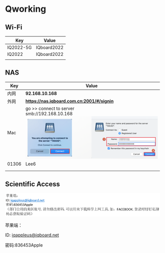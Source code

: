 # Qworking



## Wi-Fi

| Key       | Value       |
| --------- | ----------- |
| IQ2022-5G | IQboard2022 |
| IQ2022    | IQboard2022 |
|           |             |

## NAS

| Key   | Value                                                        |
| ----- | ------------------------------------------------------------ |
| 内网  | **92.168.10.168**                                            |
| 外网  | **https://nas.iqboard.com.cn:2001/#/signin**                 |
| Mac   | go >> connect to server<br />smb://192.168.10.168<br /><img src="./img/image-20230306140031036.png" alt="image-20230306140031036" style="zoom:67%;" /> |
| 01306 | Lee6                                                         |
|       |                                                              |
|       |                                                              |



## Scientific Access

<img src="./img/image-20230306134611051.png" alt="image-20230306134611051" style="zoom:77%;" /> 



苹果端：

ID: iqappleus@iqboard.net

密码:836453Apple